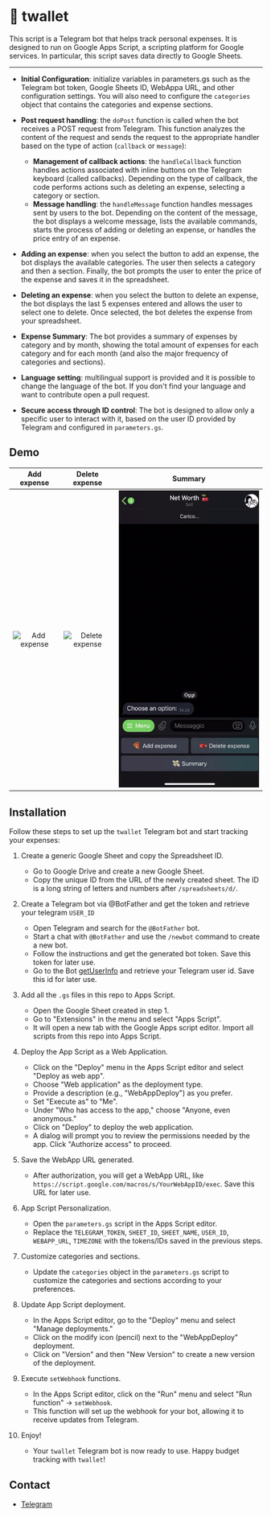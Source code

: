 # 🤖 twallet

This script is a Telegram bot that helps track personal expenses. It is designed to run on Google Apps Script, a scripting platform for Google services. In particular, this script saves data directly to Google Sheets.  

<hr>

- **Initial Configuration**: initialize variables in parameters.gs such as the Telegram bot token, Google Sheets ID, WebAppa URL, and other configuration settings. You will also need to configure the `categories` object that contains the categories and expense sections.

- **Post request handling**: the `doPost` function is called when the bot receives a POST request from Telegram. This function analyzes the content of the request and sends the request to the appropriate handler based on the type of action (`callback` or `message`):
  - **Management of callback actions**: the `handleCallback` function handles actions associated with inline buttons on the Telegram keyboard (called callbacks). Depending on the type of callback, the code performs actions such as deleting an expense, selecting a category or section.
  - **Message handling**: the `handleMessage` function handles messages sent by users to the bot. Depending on the content of the message, the bot displays a welcome message, lists the available commands, starts the process of adding or deleting an expense, or handles the price entry of an expense.

- **Adding an expense**: when you select the button to add an expense, the bot displays the available categories. The user then selects a category and then a section. Finally, the bot prompts the user to enter the price of the expense and saves it in the spreadsheet.

- **Deleting an expense**: when you select the button to delete an expense, the bot displays the last 5 expenses entered and allows the user to select one to delete. Once selected, the bot deletes the expense from your spreadsheet.

- **Expense Summary**: The bot provides a summary of expenses by category and by month, showing the total amount of expenses for each category and for each month (and also the major frequency of categories and sections).

- **Language setting**: multilingual support is provided and it is possible to change the language of the bot. If you don't find your language and want to contribute open a pull request.

- **Secure access through ID control**: The bot is designed to allow only a specific user to interact with it, based on the user ID provided by Telegram and configured in `parameters.gs`.

## Demo

| Add expense | Delete expense | Summary |
|:-----------------:|:-----------------:|:-----------------:|
| ![Add expense](demo/add.gif) | ![Delete expense](demo/delete.gif) | ![Summary](demo/summary.gif)
  
## Installation

Follow these steps to set up the `twallet` Telegram bot and start tracking your expenses:

1. Create a generic Google Sheet and copy the Spreadsheet ID.
   - Go to Google Drive and create a new Google Sheet.
   - Copy the unique ID from the URL of the newly created sheet. The ID is a long string of letters and numbers after `/spreadsheets/d/`.

2. Create a Telegram bot via @BotFather and get the token and retrieve your telegram `USER_ID`
   - Open Telegram and search for the `@BotFather` bot.
   - Start a chat with `@BotFather` and use the `/newbot` command to create a new bot.
   - Follow the instructions and get the generated bot token. Save this token for later use.
   - Go to the Bot [getUserInfo](https://t.me/userinfobot) and retrieve your Telegram user id. Save this id for later use.

3. Add all the `.gs` files in this repo to Apps Script.
   - Open the Google Sheet created in step 1.
   - Go to "Extensions" in the menu and select "Apps Script".
   - It will open a new tab with the Google Apps script editor. Import all scripts from this repo into Apps Script.

4. Deploy the App Script as a Web Application.
   - Click on the "Deploy" menu in the Apps Script editor and select "Deploy as web app".
   - Choose "Web application" as the deployment type.
   - Provide a description (e.g., "WebAppDeploy") as you prefer.
   - Set "Execute as" to "Me".
   - Under "Who has access to the app," choose "Anyone, even anonymous."
   - Click on "Deploy" to deploy the web application.
   - A dialog will prompt you to review the permissions needed by the app. Click "Authorize access" to proceed.

5. Save the WebApp URL generated.
   - After authorization, you will get a WebApp URL, like `https://script.google.com/macros/s/YourWebAppID/exec`. Save this URL for later use.

6. App Script Personalization.
   - Open the `parameters.gs` script in the Apps Script editor.
   - Replace the `TELEGRAM_TOKEN`, `SHEET_ID`, `SHEET_NAME`, `USER_ID`, `WEBAPP_URL`, `TIMEZONE` with the tokens/IDs saved in the previous steps.

7. Customize categories and sections.
   - Update the `categories` object in the `parameters.gs` script to customize the categories and sections according to your preferences.

8. Update App Script deployment.
   - In the Apps Script editor, go to the "Deploy" menu and select "Manage deployments."
   - Click on the modify icon (pencil) next to the "WebAppDeploy" deployment.
   - Click on "Version" and then "New Version" to create a new version of the deployment.

9. Execute `setWebhook` functions.
   - In the Apps Script editor, click on the "Run" menu and select "Run function" -> `setWebhook`.
   - This function will set up the webhook for your bot, allowing it to receive updates from Telegram.

10. Enjoy!
    - Your `twallet` Telegram bot is now ready to use. Happy budget tracking with `twallet`!
   
## Contact
-  [Telegram](https://t.me/sickmz)
